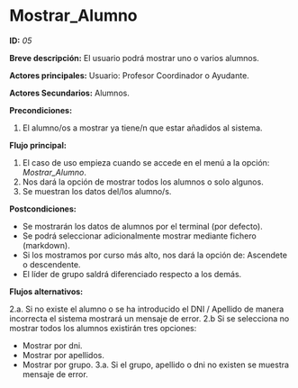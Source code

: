 # Mostrar_Alumno

**ID:** *05*

**Breve descripción:** El usuario podrá mostrar uno o varios alumnos.

**Actores principales:** Usuario: Profesor Coordinador o Ayudante.

**Actores Secundarios:** Alumnos.

**Precondiciones:**

 1. El alumno/os a mostrar ya tiene/n que estar añadidos al sistema.


**Flujo principal:**

 1. El caso de uso empieza cuando se accede en el menú a la opción: *Mostrar_Alumno*.
 2. Nos dará la opción de mostrar todos los alumnos o solo algunos.
 3. Se muestran los datos del/los alumno/s.

**Postcondiciones:**

 * Se mostrarán los datos de alumnos por el terminal (por defecto).
 * Se podrá seleccionar adicionalmente mostrar mediante fichero (markdown).
 * Si los mostramos por curso más alto, nos dará la opción de: Ascendete o descendente.
 * El líder de grupo saldrá diferenciado respecto a los demás.

**Flujos alternativos:**

2.a. Si no existe el alumno o se ha introducido el DNI / Apellido de manera incorrecta el sistema mostrará un mensaje de error.
2.b Si se selecciona no mostrar todos los alumnos existirán tres opciones:
- Mostrar por dni.
- Mostrar por apellidos.
- Mostrar por grupo.
3.a. Si el grupo, apellido o dni no existen se muestra mensaje de error.
